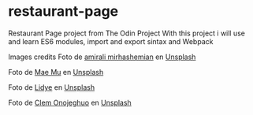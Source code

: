 # restaurant-page
Restaurant Page project from The Odin Project
With this project i will use and learn ES6 modules, import and export sintax and Webpack

Images credits
Foto de <a href="https://unsplash.com/es/@amir_v_ali?utm_content=creditCopyText&utm_medium=referral&utm_source=unsplash">amirali mirhashemian</a> en <a href="https://unsplash.com/es/fotos/hamburguesa-con-lechuga-y-tomates-sc5sTPMrVfk?utm_content=creditCopyText&utm_medium=referral&utm_source=unsplash">Unsplash</a>

Foto de <a href="https://unsplash.com/es/@picoftasty?utm_content=creditCopyText&utm_medium=referral&utm_source=unsplash">Mae Mu</a> en <a href="https://unsplash.com/es/fotos/hamburguesa-con-verduras-en-bandeja-de-madera-marron-I7A_pHLcQK8?utm_content=creditCopyText&utm_medium=referral&utm_source=unsplash">Unsplash</a>
      
Foto de <a href="https://unsplash.com/es/@1ncreased?utm_content=creditCopyText&utm_medium=referral&utm_source=unsplash">Lidye</a> en <a href="https://unsplash.com/es/fotos/hamburguesa-ensartada-con-cuchillo-cerca-de-textil-negro-1Shk_PkNkNw?utm_content=creditCopyText&utm_medium=referral&utm_source=unsplash">Unsplash</a>
      
Foto de <a href="https://unsplash.com/es/@clemono?utm_content=creditCopyText&utm_medium=referral&utm_source=unsplash">Clem Onojeghuo</a> en <a href="https://unsplash.com/es/fotos/hombres-tomando-groupie-aUeMxXAUGec?utm_content=creditCopyText&utm_medium=referral&utm_source=unsplash">Unsplash</a>
      